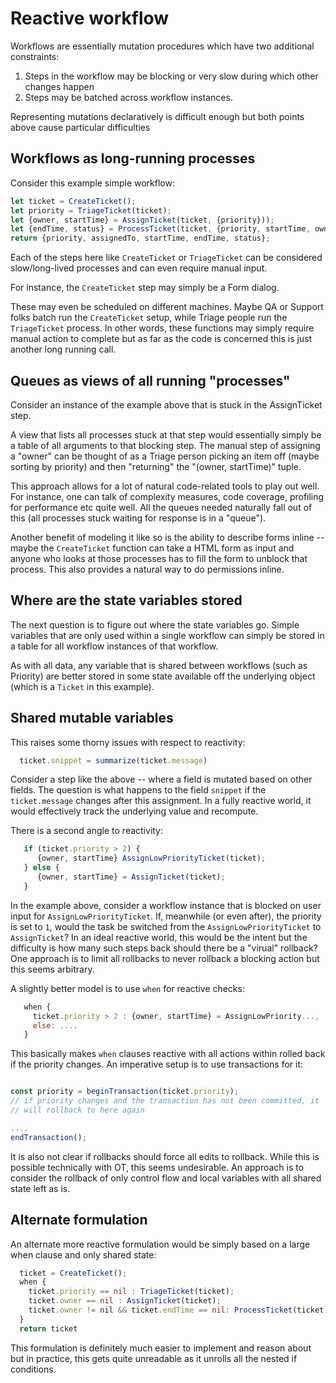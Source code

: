 # Reactive workflow

Workflows are essentially mutation procedures which have two additional constraints:

1. Steps in the workflow may be blocking or very slow during which other changes happen
2. Steps may be batched across workflow instances.

Representing mutations declaratively is difficult enough but both
points above cause particular difficulties

## Workflows as long-running processes

Consider this example simple workflow:

```js
let ticket = CreateTicket();
let priority = TriageTicket(ticket);
let {owner, startTime} = AssignTicket(ticket, {priority}));
let {endTime, status} = ProcessTicket(ticket, {priority, startTime, owner});
return {priority, assignedTo, startTime, endTime, status};
```

Each of the steps here like `CreateTicket` or `TriageTicket` can be
considered slow/long-lived processes and can even require manual
input.

For instance, the `CreateTicket` step may simply be a Form dialog.

These may even be scheduled on different machines. Maybe QA or Support
folks batch run the `CreateTicket` setup, while Triage people run the
`TriageTicket` process.  In other words, these functions may simply
require manual action to complete but as far as the code is concerned
this is just another long running call.

## Queues as views of all running "processes"

Consider an instance of the example above that is stuck in the
AssignTicket step.

A view that lists all processes stuck at that step would essentially
simply be a table of all arguments to that blocking step.  The manual
step of assigning a "owner" can be thought of as a Triage person
picking an item off (maybe sorting by priority) and then "returning"
the "(owner, startTime)" tuple.

This approach allows for a lot of natural code-related tools to play
out well.  For instance, one can talk of complexity measures, code
coverage, profiling for performance etc quite well.  All the queues
needed naturally fall out of this (all processes stuck waiting for
response is in a "queue").

Another benefit of modeling it like so is the ability to describe
forms inline -- maybe  the `CreateTicket` function can take a HTML
form as input and anyone who looks at those processes has to fill the
form to unblock that process.  This also provides a natural way to do
permissions inline.

## Where are the state variables stored

The next question is to figure out where the state variables
go. Simple variables  that are only used within a single workflow can
simply be stored in a table for all workflow instances of that
workflow.

As with all data, any variable that is shared between workflows
(such as Priority) are better stored in some state available off the
underlying object (which is a `Ticket` in this example).

## Shared mutable variables

This raises some thorny issues with respect to reactivity:

```js
  ticket.snippet = summarize(ticket.message)
```

Consider a step like the above -- where a field is mutated based on
other fields.  The question is what happens to the field `snippet` if
the `ticket.message` changes after this assignment.  In a fully
reactive world, it would effectively track the underlying value and
recompute.

There is a second angle to reactivity:

```js
   if (ticket.priority > 2) {
      {owner, startTime} AssignLowPriorityTicket(ticket);
   } else {
      {owner, startTime} = AssignTicket(ticket);
   }
```

In the example above, consider a workflow instance that is blocked on
user input for `AssignLowPriorityTicket`.  If, meanwhile (or even
after), the priority is set to `1`, would the task be switched from
the `AssignLowPriorityTicket` to `AssignTicket`?  In an ideal reactive
world, this would be the intent but the difficulty is how many such
steps back should there be a "virual" rollback?  One approach is to
limit all rollbacks to never rollback a blocking action but this seems
arbitrary.

A slightly better model is to use `when` for reactive checks:

```js
   when {
     ticket.priority > 2 : {owner, startTime} = AssignLowPriority...,
     else: ....
   }
```

This basically makes `when` clauses reactive with all actions within
rolled back if the priority changes.  An imperative setup is to use
transactions for it:

```js

const priority = beginTransaction(ticket.priority);
// if priority changes and the transaction has not been committed, it
// will rollback to here again

....
endTransaction();
```

It is also not clear if rollbacks should force all edits to
rollback. While this is possible technically with OT, this seems
undesirable. An approach is to consider the rollback of only control
flow and local variables with all shared state left as is.

## Alternate formulation

An alternate more reactive formulation would be simply based on a
large when clause and only shared state:

```js
  ticket = CreateTicket();
  when {
    ticket.priority == nil : TriageTicket(ticket);
    ticket.owner == nil : AssignTicket(ticket);
    ticket.owner != nil && ticket.endTime == nil: ProcessTicket(ticket);
  }
  return ticket
```

This formulation is definitely much easier to implement and reason
about but in practice, this gets quite unreadable as it unrolls all
the nested if conditions.
